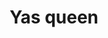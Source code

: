 ---
title: "Yas queen"
type: "thumb"
weight: 5
draft: false
url_sml: "/images/illustration/thumbs/sml/Yas_queen_rgb"
url_lge: "/images/illustration/thumbs/lge/Yas_queen_rgb"
alt: "An illustration of a queen playing card featuring two drag queens"
---
